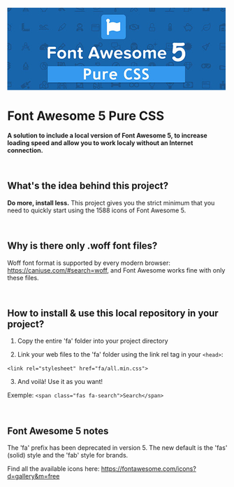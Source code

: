 ![Image description](readme_header.jpg)


# Font Awesome 5 Pure CSS
**A solution to include a local version of Font Awesome 5, to increase loading speed and allow you to work localy without an Internet connection.**

&nbsp;
&nbsp;
&nbsp;

## What's the idea behind this project?
**Do more, install less.** This project gives you the strict minimum that you need to quickly start using the 1588 icons of Font Awesome 5.

&nbsp;
&nbsp;
&nbsp;

## Why is there only .woff font files?
Woff font format is supported by every modern browser: https://caniuse.com/#search=woff, and Font Awesome works fine with only these files.

&nbsp;
&nbsp;
&nbsp;

## How to install & use this local repository in your project?

1) Copy the entire 'fa' folder into your project directory


2) Link your web files to the 'fa' folder using the link rel tag in your ```<head>```:

  ```<link rel="stylesheet" href="fa/all.min.css">```
  

3) And voilà! Use it as you want!

Exemple: ```<span class="fas fa-search">Search</span>```

&nbsp;
&nbsp;
&nbsp;

## Font Awesome 5 notes
The 'fa' prefix has been deprecated in version 5. The new default is the 'fas' (solid) style and the 'fab' style for brands.

Find all the available icons here: https://fontawesome.com/icons?d=gallery&m=free
